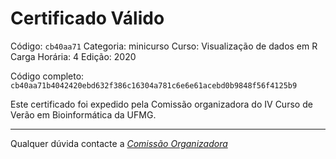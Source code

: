 # Certificado Válido

Código: `cb40aa71`
Categoria: minicurso
Curso: Visualização de dados em R
Carga Horária: 4
Edição: 2020


Código completo: `cb40aa71b4042420ebd632f386c16304a781c6e6e61acebd0b9848f56f4125b9`


Este certificado foi expedido pela Comissão organizadora do IV Curso de Verão em Bioinformática da UFMG.

----

Qualquer dúvida contacte a [_Comissão Organizadora_](<mailto:cursobioinfoufmg@gmail.com$subject=[Certificados]>)

